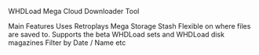 WHDLoad Mega Cloud Downloader Tool


Main Features
Uses Retroplays Mega Storage Stash
Flexible on where files are saved to.
Supports the beta WHDLoad sets and WHDLoad disk magazines
Filter by Date / Name etc
